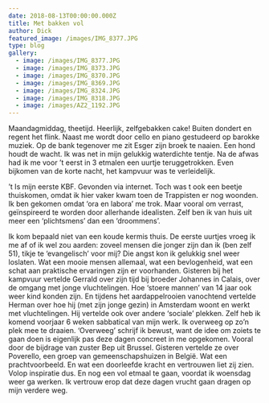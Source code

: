 ```yaml
---
date: 2018-08-13T00:00:00.000Z
title: Met bakken vol
author: Dick
featured_image: /images/IMG_8377.JPG
type: blog
gallery:
  - image: /images/IMG_8377.JPG
  - image: /images/IMG_8373.JPG
  - image: /images/IMG_8370.JPG
  - image: /images/IMG_8369.JPG
  - image: /images/IMG_8324.JPG
  - image: /images/IMG_8318.JPG
  - image: /images/AZ2_1192.JPG
---
```


Maandagmiddag, theetijd. Heerlijk, zelfgebakken cake! Buiten dondert en regent het flink. Naast me wordt door cello en piano gestudeerd op barokke muziek. Op de bank tegenover me zit Esger zijn broek te naaien. Een hond houdt de wacht. Ik was net in mijn gelukkig waterdichte tentje. Na de afwas had ik me voor ’t eerst in 3 etmalen een uurtje teruggetrokken. Even bijkomen van de korte nacht, het kampvuur was te verleidelijk.

’t Is mijn eerste KBF. Gevonden via internet. Toch was t ook een beetje thuiskomen, omdat ik hier vaker kwam toen de Trappisten er nog woonden. Ik ben gekomen omdat ‘ora en labora’ me trok. Maar vooral om verrast, geïnspireerd te worden door allerhande idealisten. Zelf ben ik van huis uit meer een ‘plichtsmens’ dan een ‘droommens’.

Ik kom bepaald niet van een koude kermis thuis. De eerste uurtjes vroeg ik me af of ik wel zou aarden: zoveel mensen die jonger zijn dan ik (ben zelf 51), tikje te ‘evangelisch’ voor mij? Die angst kon ik gelukkig snel weer loslaten. Wat een mooie mensen allemaal, wat een bevlogenheid, wat een schat aan praktische ervaringen zijn er voorhanden. Gisteren bij het kampvuur vertelde Gerrald over zijn tijd bij broeder Johannes in Calais, over de omgang met jonge vluchtelingen. Hoe ‘stoere mannen’ van 14 jaar ook weer kind konden zijn. En tijdens het aardappelrooien vanochtend vertelde Herman over hoe hij (met zijn jonge gezin) in Amsterdam woont en werkt met vluchtelingen. Hij vertelde ook over andere ‘sociale’ plekken. Zelf heb ik komend voorjaar 6 weken sabbatical van mijn werk. Ik overweeg op zo’n plek mee te draaien. ‘Overweeg’ schrijf ik bewust, want de idee om zoiets te gaan doen is eigenlijk pas deze dagen concreet in me opgekomen. Vooral door de bijdrage van zuster Bep uit Brussel. Gisteren vertelde ze over Poverello, een groep van gemeenschapshuizen in België. Wat een prachtvoorbeeld. En wat een doorleefde kracht en vertrouwen liet zij zien. Volop inspiratie dus. En nog een vol etmaal te gaan, voordat ik woensdag weer ga werken. Ik vertrouw erop dat deze dagen vrucht gaan dragen op mijn verdere weg.

